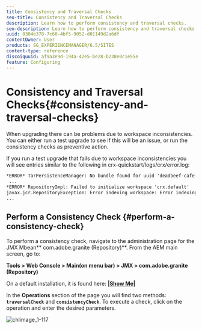 ```yaml
---
title: Consistency and Traversal Checks
seo-title: Consistency and Traversal Checks
description: Learn how to perform consistency and traversal checks.
seo-description: Learn how to perform consistency and traversal checks.
uuid: 0304e378-7c60-4bf5-9052-d01149d2a6df
contentOwner: User
products: SG_EXPERIENCEMANAGER/6.5/SITES
content-type: reference
discoiquuid: af9a3e9d-194a-42e5-be28-b238e0c1e55e
feature: Configuring
---
```


# Consistency and Traversal Checks{#consistency-and-traversal-checks}

When upgrading there can be problems due to workspace inconsistencies. You can either run a test upgrade to see if this will be an issue, or run the consistency checks as preventive action.

If you run a test upgrade that fails due to workspace inconsistencies you will see entries similar to the following in crx-quickstart/logs/crx/error.log:

```xml
*ERROR* TarPersistenceManager: No bundle found for uuid 'deadbeef-cafe-babe-cafe-babecafebabe'
 ...
*ERROR* RepositoryImpl: Failed to initialize workspace 'crx.default'
javax.jcr.RepositoryException: Error indexing workspace: Error indexing workspace: Error indexing workspace
...
```

## Perform a Consistency Check {#perform-a-consistency-check}

To perform a consistency check, navigate to the administration page for the JMX Mbean** com.adobe.granite (Repository)**. From the AEM main screen, go to:

**Tools &gt; Web Console &gt; Main(on menu bar) &gt; JMX &gt; com.adobe.granite (Repository)**

On a default installation, it is found here:  **[|Show Me|](http://localhost:4502/system/console/jmx/com.adobe.granite%3Atype%3DRepository)**

In the **Operations** section of the page you will find two methods: **`traversalCheck`** and **`consistencyCheck`**. To execute a check, click on the operation and enter the desired parameters.

![chlimage_1-117](assets/chlimage_1-117.png)

